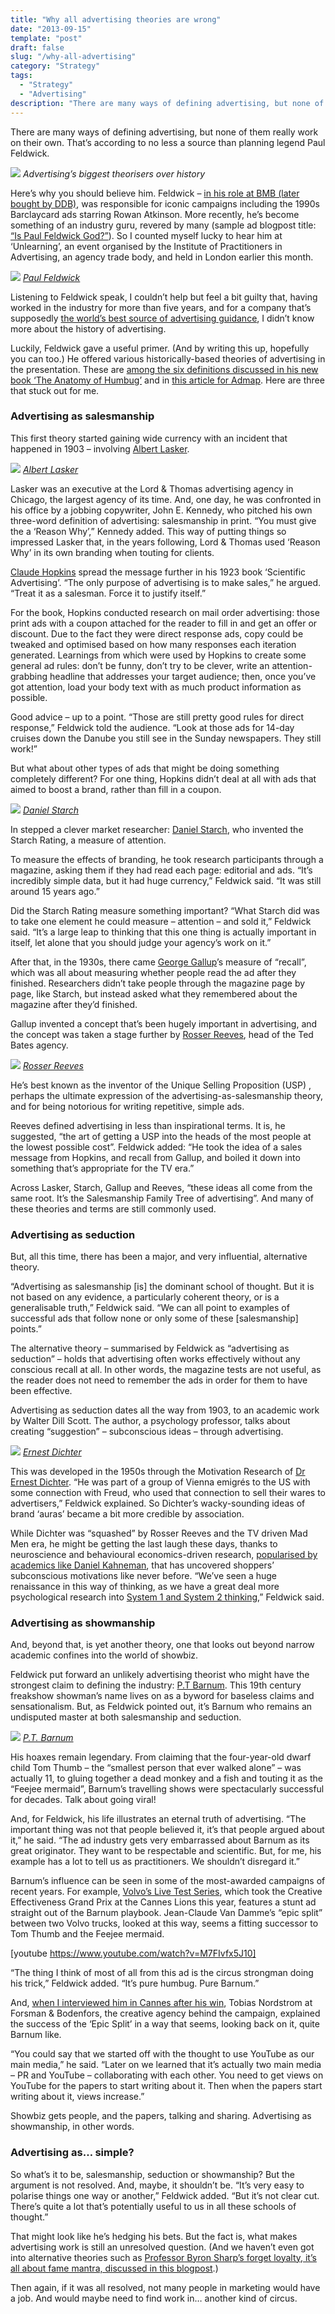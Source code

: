 ```yaml
---
title: "Why all advertising theories are wrong"
date: "2013-09-15"
template: "post"
draft: false
slug: "/why-all-advertising"
category: "Strategy"
tags:
  - "Strategy"
  - "Advertising"
description: "There are many ways of defining advertising, but none of them really work on their own. That’s according to no less a source than planning legend Paul Feldwick."
---
```


There are many ways of defining advertising, but none of them really work on their own. That’s according to no less a source than planning legend Paul Feldwick.

![](/media/why-all-advertising-1.jpg)
*Advertising’s biggest theorisers over history*

Here’s why you should believe him. Feldwick – [in his role at BMB (later bought by DDB)](http://www.paulfeldwick.com/index.php/about-me.html), was responsible for iconic campaigns including the 1990s Barclaycard ads starring Rowan Atkinson. More recently, he’s become something of an industry guru, revered by many (sample ad blogpost title: [“Is Paul Feldwick God?”](http://scampblog.blogspot.co.uk/2008/08/is-paul-feldwick-god.html)). So I counted myself lucky to hear him at ‘Unlearning’, an event organised by the Institute of Practitioners in Advertising, an agency trade body, and held in London earlier this month.

![](/media/why-all-advertising-2.jpg)
*[Paul Feldwick](https://twitter.com/saraaah_vickers/status/639095546205085696)*

Listening to Feldwick speak, I couldn’t help but feel a bit guilty that, having worked in the industry for more than five years, and for a company that’s supposedly [the world’s best source of advertising guidance](http://www.warc.com), I didn’t know more about the history of advertising.

Luckily, Feldwick gave a useful primer. (And by writing this up, hopefully you can too.) He offered various historically-based theories of advertising in the presentation. These are [among the six definitions discussed in his new book ‘The Anatomy of Humbug’](http://www.amazon.co.uk/Anatomy-Humbug-Think-Differently-Advertising/dp/1784621927/ref=sr_1_1?ie=UTF8&qid=1441979651&sr=8-1&keywords=feldwick+humbug) and in [this article for Admap](http://www.warc.com/Content/ContentViewer.aspx?ID=604a063e-8130-48df-99fb-d028104f12da&CID=A103965&PUB=ADMAP&MasterContentRef=604a063e-8130-48df-99fb-d028104f12da). Here are three that stuck out for me.

### Advertising as salesmanship

This first theory started gaining wide currency with an incident that happened in 1903 – involving [Albert Lasker](https://en.wikipedia.org/wiki/Albert_Lasker).

![](/media/why-all-advertising-3.jpg)
*[Albert Lasker](https://en.wikipedia.org/wiki/Albert_Lasker)*

Lasker was an executive at the Lord & Thomas advertising agency in Chicago, the largest agency of its time. And, one day, he was confronted in his office by a jobbing copywriter, John E. Kennedy, who pitched his own three-word definition of advertising: salesmanship in print. “You must give the a ‘Reason Why’,” Kennedy added. This way of putting things so impressed Lasker that, in the years following, Lord & Thomas used ‘Reason Why’ in its own branding when touting for clients.

[Claude Hopkins](https://en.wikipedia.org/wiki/Claude_C._Hopkins) spread the message further in his 1923 book ‘Scientific Advertising’. “The only purpose of advertising is to make sales,” he argued. “Treat it as a salesman. Force it to justify itself.”

For the book, Hopkins conducted research on mail order advertising: those print ads with a coupon attached for the reader to fill in and get an offer or discount. Due to the fact they were direct response ads, copy could be tweaked and optimised based on how many responses each iteration generated. Learnings from which were used by Hopkins to create some general ad rules: don’t be funny, don’t try to be clever, write an attention-grabbing headline that addresses your target audience; then, once you’ve got attention, load your body text with as much product information as possible.

Good advice – up to a point. “Those are still pretty good rules for direct response,” Feldwick told the audience. “Look at those ads for 14-day cruises down the Danube you still see in the Sunday newspapers. They still work!”

But what about other types of ads that might be doing something completely different? For one thing, Hopkins didn’t deal at all with ads that aimed to boost a brand, rather than fill in a coupon.

![](/media/why-all-advertising-4.jpg)
*[Daniel Starch](http://www.lahistoriadelapublicidad.com/protagonista-63/daniel-starch)*

In stepped a clever market researcher: [Daniel Starch](https://en.wikipedia.org/wiki/Daniel_Starch), who invented the Starch Rating, a measure of attention.

To measure the effects of branding, he took research participants through a magazine, asking them if they had read each page: editorial and ads. “It’s incredibly simple data, but it had huge currency,” Feldwick said. “It was still around 15 years ago.”

Did the Starch Rating measure something important? “What Starch did was to take one element he could measure – attention – and sold it,” Feldwick said. “It’s a large leap to thinking that this one thing is actually important in itself, let alone that you should judge your agency’s work on it.”

After that, in the 1930s, there came [George Gallup](https://en.wikipedia.org/wiki/George_Gallup)’s measure of “recall”, which was all about measuring whether people read the ad after they finished. Researchers didn’t take people through the magazine page by page, like Starch, but instead asked what they remembered about the magazine after they’d finished.

Gallup invented a concept that’s been hugely important in advertising, and the concept was taken a stage further by [Rosser Reeves](https://en.wikipedia.org/wiki/Rosser_Reeves), head of the Ted Bates agency.

![](/media/why-all-advertising-5.jpg)
*[Rosser Reeves](http://www.brandingstrategyinsider.com/2010/10/the-advertising-wisdom-of-rosser-reeves.html#.VfLnyRFVhBc)*

He’s best known as the inventor of the Unique Selling Proposition (USP) , perhaps the ultimate expression of the advertising-as-salesmanship theory, and for being notorious for writing repetitive, simple ads.

Reeves defined advertising in less than inspirational terms. It is, he suggested, “the art of getting a USP into the heads of the most people at the lowest possible cost”. Feldwick added: “He took the idea of a sales message from Hopkins, and recall from Gallup, and boiled it down into something that’s appropriate for the TV era.”

Across Lasker, Starch, Gallup and Reeves, “these ideas all come from the same root. It’s the Salesmanship Family Tree of advertising”. And many of these theories and terms are still commonly used.

### Advertising as seduction

But, all this time, there has been a major, and very influential, alternative theory.

“Advertising as salesmanship [is] the dominant school of thought. But it is not based on any evidence, a particularly coherent theory, or is a generalisable truth,” Feldwick said. “We can all point to examples of successful ads that follow none or only some of these [salesmanship] points.”

The alternative theory – summarised by Feldwick as “advertising as seduction” – holds that advertising often works effectively without any conscious recall at all. In other words, the magazine tests are not useful, as the reader does not need to remember the ads in order for them to have been effective.

Advertising as seduction dates all the way from 1903, to an academic work by Walter Dill Scott. The author, a psychology professor, talks about creating “suggestion” – subconscious ideas – through advertising.

![](/media/why-all-advertising-6.jpg)
*[Ernest Dichter](http://www.consumerculture.amdigital.co.uk/Introduction/NatureAndScope)*

This was developed in the 1950s through the Motivation Research of [Dr Ernest Dichter](https://en.wikipedia.org/wiki/Ernest_Dichter). “He was part of a group of Vienna emigrés to the US with some connection with Freud, who used that connection to sell their wares to advertisers,” Feldwick explained. So Dichter’s wacky-sounding ideas of brand ‘auras’ became a bit more credible by association.

While Dichter was “squashed” by Rosser Reeves and the TV driven Mad Men era, he might be getting the last laugh these days, thanks to neuroscience and behavioural economics-driven research, [popularised by academics like Daniel Kahneman](https://en.wikipedia.org/wiki/Daniel_Kahneman), that has uncovered shoppers’ subconscious motivations like never before. “We’ve seen a huge renaissance in this way of thinking, as we have a great deal more psychological research into [System 1 and System 2 thinking](https://en.wikipedia.org/wiki/Thinking,_Fast_and_Slow),” Feldwick said.

### Advertising as showmanship

And, beyond that, is yet another theory, one that looks out beyond narrow academic confines into the world of showbiz.

Feldwick put forward an unlikely advertising theorist who might have the strongest claim to defining the industry: [P.T Barnum](https://en.wikipedia.org/wiki/P._T._Barnum). This 19th century freakshow showman’s name lives on as a byword for baseless claims and sensationalism. But, as Feldwick pointed out, it’s Barnum who remains an undisputed master at both salesmanship and seduction.

![](/media/why-all-advertising-7.jpg)
*[P.T. Barnum](http://www.biography.com/people/pt-barnum-9199751)*

His hoaxes remain legendary. From claiming that the four-year-old dwarf child Tom Thumb – the “smallest person that ever walked alone” – was actually 11, to gluing together a dead monkey and a fish and touting it as the “Feejee mermaid”, Barnum’s travelling shows were spectacularly successful for decades. Talk about going viral!

And, for Feldwick, his life illustrates an eternal truth of advertising. “The important thing was not that people believed it, it’s that people argued about it,” he said. “The ad industry gets very embarrassed about Barnum as its great originator. They want to be respectable and scientific. But, for me, his example has a lot to tell us as practitioners. We shouldn’t disregard it.”

Barnum’s influence can be seen in some of the most-awarded campaigns of recent years. For example, [Volvo’s Live Test Series](http://www.warc.com/Content/ContentViewer.aspx?MasterContentRef=2d997879-7931-4147-ad58-0f91a0aa2012&CID=A104711&PUB=CANNES), which took the Creative Effectiveness Grand Prix at the Cannes Lions this year, features a stunt ad straight out of the Barnum playbook. Jean-Claude Van Damme’s “epic split” between two Volvo trucks, looked at this way, seems a fitting successor to Tom Thumb and the Feejee mermaid.

[youtube https://www.youtube.com/watch?v=M7FIvfx5J10]

“The thing I think of most of all from this ad is the circus strongman doing his trick,” Feldwick added. “It’s pure humbug. Pure Barnum.”

And, [when I interviewed him in Cannes after his win](https://www.youtube.com/watch?v=GxAvty5VexY), Tobias Nordstrom at Forsman & Bodenfors, the creative agency behind the campaign, explained the success of the ‘Epic Split’ in a way that seems, looking back on it, quite Barnum like.

“You could say that we started off with the thought to use YouTube as our main media,” he said. “Later on we learned that it’s actually two main media – PR and YouTube – collaborating with each other. You need to get views on YouTube for the papers to start writing about it. Then when the papers start writing about it, views increase.”

Showbiz gets people, and the papers, talking and sharing. Advertising as showmanship, in other words.

### Advertising as… simple?

So what’s it to be, salesmanship, seduction or showmanship? But the argument is not resolved. And, maybe, it shouldn’t be. “It’s very easy to polarise things one way or another,” Feldwick added. “But it’s not clear cut. There’s quite a lot that’s potentially useful to us in all these schools of thought.”

That might look like he’s hedging his bets. But the fact is, what makes advertising work is still an unresolved question. (And we haven’t even got into alternative theories such as [Professor Byron Sharp’s forget loyalty, it’s all about fame mantra, discussed in this blogpost](https://jmdkc.wordpress.com/2015/07/06/kleenex-apple-brand-love/).)

Then again, if it was all resolved, not many people in marketing would have a job. And would maybe need to find work in… another kind of circus.
